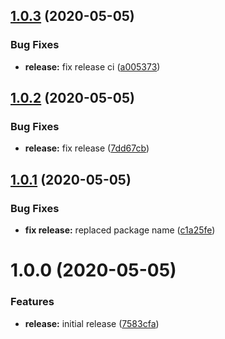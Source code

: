 ## [1.0.3](https://github.com/shasaf1986/distortion-effect-carousel/compare/v1.0.2...v1.0.3) (2020-05-05)


### Bug Fixes

* **release:** fix release ci ([a005373](https://github.com/shasaf1986/distortion-effect-carousel/commit/a0053730d9963f518c692167c52616d57fb1a930))

## [1.0.2](https://github.com/shasaf1986/distortion-effect-carousel/compare/v1.0.1...v1.0.2) (2020-05-05)


### Bug Fixes

* **release:** fix release ([7dd67cb](https://github.com/shasaf1986/distortion-effect-carousel/commit/7dd67cb367186fc475eb9cfe37eeb34f00eebfb7))

## [1.0.1](https://github.com/shasaf1986/distortion-effect-carousel/compare/v1.0.0...v1.0.1) (2020-05-05)


### Bug Fixes

* **fix release:** replaced package name ([c1a25fe](https://github.com/shasaf1986/distortion-effect-carousel/commit/c1a25fe0c18247adc2b321d05b6cd5f758b6c8da))

# 1.0.0 (2020-05-05)


### Features

* **release:** initial release ([7583cfa](https://github.com/shasaf1986/distortion-effect-carousel/commit/7583cfa6e2343031805b5c8b352b047aee5ff056))
